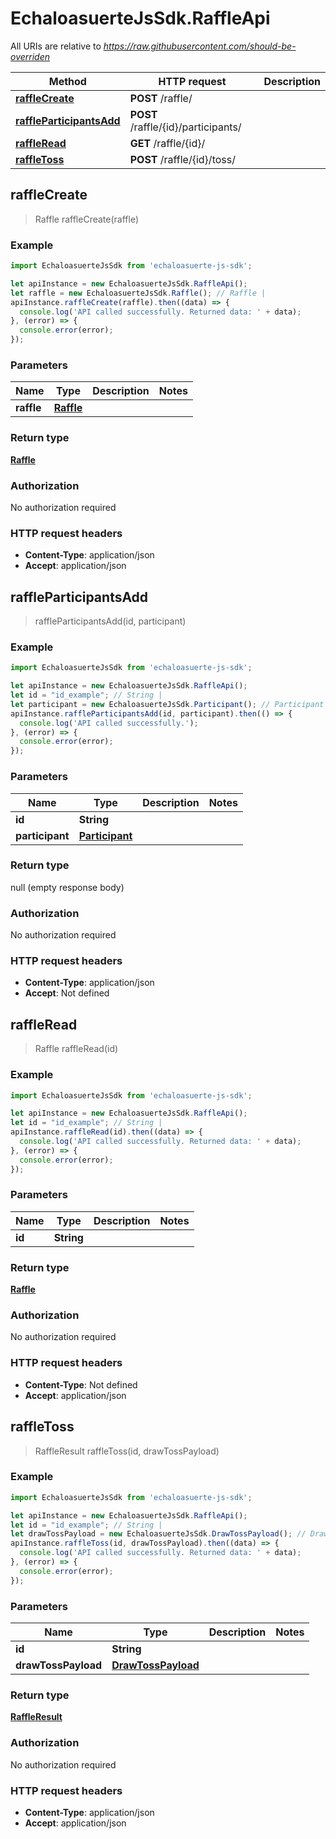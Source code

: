 # EchaloasuerteJsSdk.RaffleApi

All URIs are relative to *https://raw.githubusercontent.com/should-be-overriden*

Method | HTTP request | Description
------------- | ------------- | -------------
[**raffleCreate**](RaffleApi.md#raffleCreate) | **POST** /raffle/ | 
[**raffleParticipantsAdd**](RaffleApi.md#raffleParticipantsAdd) | **POST** /raffle/{id}/participants/ | 
[**raffleRead**](RaffleApi.md#raffleRead) | **GET** /raffle/{id}/ | 
[**raffleToss**](RaffleApi.md#raffleToss) | **POST** /raffle/{id}/toss/ | 



## raffleCreate

> Raffle raffleCreate(raffle)



### Example

```javascript
import EchaloasuerteJsSdk from 'echaloasuerte-js-sdk';

let apiInstance = new EchaloasuerteJsSdk.RaffleApi();
let raffle = new EchaloasuerteJsSdk.Raffle(); // Raffle | 
apiInstance.raffleCreate(raffle).then((data) => {
  console.log('API called successfully. Returned data: ' + data);
}, (error) => {
  console.error(error);
});

```

### Parameters


Name | Type | Description  | Notes
------------- | ------------- | ------------- | -------------
 **raffle** | [**Raffle**](Raffle.md)|  | 

### Return type

[**Raffle**](Raffle.md)

### Authorization

No authorization required

### HTTP request headers

- **Content-Type**: application/json
- **Accept**: application/json


## raffleParticipantsAdd

> raffleParticipantsAdd(id, participant)



### Example

```javascript
import EchaloasuerteJsSdk from 'echaloasuerte-js-sdk';

let apiInstance = new EchaloasuerteJsSdk.RaffleApi();
let id = "id_example"; // String | 
let participant = new EchaloasuerteJsSdk.Participant(); // Participant | 
apiInstance.raffleParticipantsAdd(id, participant).then(() => {
  console.log('API called successfully.');
}, (error) => {
  console.error(error);
});

```

### Parameters


Name | Type | Description  | Notes
------------- | ------------- | ------------- | -------------
 **id** | **String**|  | 
 **participant** | [**Participant**](Participant.md)|  | 

### Return type

null (empty response body)

### Authorization

No authorization required

### HTTP request headers

- **Content-Type**: application/json
- **Accept**: Not defined


## raffleRead

> Raffle raffleRead(id)



### Example

```javascript
import EchaloasuerteJsSdk from 'echaloasuerte-js-sdk';

let apiInstance = new EchaloasuerteJsSdk.RaffleApi();
let id = "id_example"; // String | 
apiInstance.raffleRead(id).then((data) => {
  console.log('API called successfully. Returned data: ' + data);
}, (error) => {
  console.error(error);
});

```

### Parameters


Name | Type | Description  | Notes
------------- | ------------- | ------------- | -------------
 **id** | **String**|  | 

### Return type

[**Raffle**](Raffle.md)

### Authorization

No authorization required

### HTTP request headers

- **Content-Type**: Not defined
- **Accept**: application/json


## raffleToss

> RaffleResult raffleToss(id, drawTossPayload)



### Example

```javascript
import EchaloasuerteJsSdk from 'echaloasuerte-js-sdk';

let apiInstance = new EchaloasuerteJsSdk.RaffleApi();
let id = "id_example"; // String | 
let drawTossPayload = new EchaloasuerteJsSdk.DrawTossPayload(); // DrawTossPayload | 
apiInstance.raffleToss(id, drawTossPayload).then((data) => {
  console.log('API called successfully. Returned data: ' + data);
}, (error) => {
  console.error(error);
});

```

### Parameters


Name | Type | Description  | Notes
------------- | ------------- | ------------- | -------------
 **id** | **String**|  | 
 **drawTossPayload** | [**DrawTossPayload**](DrawTossPayload.md)|  | 

### Return type

[**RaffleResult**](RaffleResult.md)

### Authorization

No authorization required

### HTTP request headers

- **Content-Type**: application/json
- **Accept**: application/json

